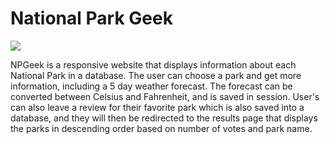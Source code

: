 # National Park Geek
![](NPGeekgif.gif)

<p>NPGeek is a responsive website that displays information about each National Park in a database. The user can choose a park and get more information, including a 5 day weather forecast. The forecast can be converted between Celsius and Fahrenheit, and is saved in session. User's can also leave a review for their favorite park which is also saved into a database, and they will then be redirected to the results page that displays the parks in descending order based on number of votes and park name.</p>
